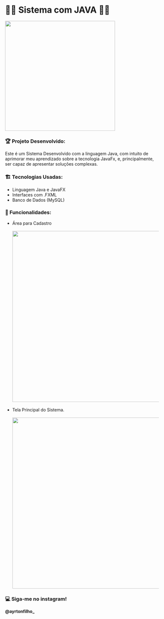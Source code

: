 # 👨‍💻 Sistema com JAVA 👨‍💻

<div>
  <img width="360px" src= "https://user-images.githubusercontent.com/71043862/170847529-94e43e74-25fa-4b35-ab24-a1ac3c4b773e.png"/>
</div>

<h3>🏆 Projeto Desenvolvido: </h3>
<p>Este é um Sistema Desenvolvido com a linguagem Java, com intuito de aprimorar meu aprendizado sobre a tecnologia JavaFx, e, principalmente, ser capaz de apresentar soluções complexas.</p>


<h3>🏗️ Tecnologias Usadas: </h3>
<ul>  
  <li>Linguagem Java e JavaFX</li>
  <li>Interfaces com .FXML</li>
  <li>Banco de Dados (MySQL)</li>
</ul>

<h3>🌟 Funcionalidades: </h3>
<ul>
  <li>Área para Cadastro</li><br>
<div>
   <img width="560px" src = "https://user-images.githubusercontent.com/71043862/170847698-e4de0317-becf-4b71-91f3-107092ed393d.png"/>
</div><br>
  <li>Tela Principal do Sistema.</li><br>
  <div>
    <img width="560px" src = "https://user-images.githubusercontent.com/71043862/170847775-3a838deb-6fc2-4560-b892-a6d2816d6fd1.png"/>
  </div>
</ul>

<h3>💻 Siga-me no instagram!</h3>
<strong>@ayrtonfilho_</strong>

